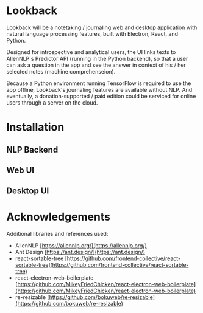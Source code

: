 # Lookback

Lookback will be a notetaking / journaling web and desktop application with natural language processing features, built with Electron, React, and Python.

Designed for introspective and analytical users, the UI links texts to AllenNLP's Predictor API (running in the Python backend), so that a user can ask a question in the app and see the answer in context of his / her selected notes (machine comprehenseion). 

Because a Python environment running TensorFlow is required to use the app offline, Lookback's journaling features are available without NLP. And eventually, a donation-supported / paid edition could be serviced for online users through a server on the cloud.

# Installation

## NLP Backend

## Web UI

## Desktop UI

# Acknowledgements

Additional libraries and references used:

- AllenNLP [https://allennlp.org/](https://allennlp.org/)
- Ant Design [https://ant.design/](https://ant.design/)
- react-sortable-tree [https://github.com/frontend-collective/react-sortable-tree](https://github.com/frontend-collective/react-sortable-tree)
- react-electron-web-boilerplate [https://github.com/MikeyFriedChicken/react-electron-web-boilerplate](https://github.com/MikeyFriedChicken/react-electron-web-boilerplate)
- re-resizable [https://github.com/bokuweb/re-resizable](https://github.com/bokuweb/re-resizable)